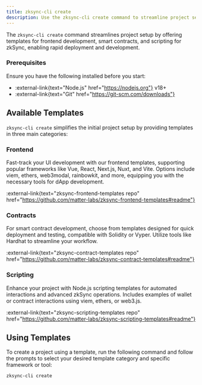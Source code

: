 ```yaml
---
title: zksync-cli create
description: Use the zksync-cli create command to streamline project setup.
---
```


The `zksync-cli create` command streamlines project setup by offering templates for frontend development, smart contracts,
and scripting for zkSync, enabling rapid deployment and development.

### Prerequisites

Ensure you have the following installed before you start:

- :external-link{text="Node.js" href="https://nodejs.org"} v18+
- :external-link{text="Git" href="https://git-scm.com/downloads"}

## Available Templates

`zksync-cli create` simplifies the initial project setup by providing templates in three main categories:

### Frontend

Fast-track your UI development with our frontend templates, supporting popular frameworks like Vue, React, Next.js, Nuxt, and Vite.
Options include viem, ethers, web3modal, rainbowkit, and more, equipping you with the necessary tools for dApp development.

:external-link{text="zksync-frontend-templates repo" href="https://github.com/matter-labs/zksync-frontend-templates#readme"}

### Contracts

For smart contract development, choose from templates designed for quick deployment and testing, compatible with Solidity or Vyper.
Utilize tools like Hardhat to streamline your workflow.

:external-link{text="zksync-contract-templates repo" href="https://github.com/matter-labs/zksync-contract-templates#readme"}

### Scripting

Enhance your project with Node.js scripting templates for automated interactions and advanced zkSync operations.
Includes examples of wallet or contract interactions using viem, ethers, or web3.js.

:external-link{text="zksync-scripting-templates repo" href="https://github.com/matter-labs/zksync-scripting-templates#readme"}

## Using Templates

To create a project using a template, run the following command and follow the prompts to select your desired template category
and specific framework or tool:

```bash
zksync-cli create
```
